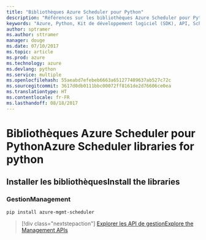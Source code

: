 ```yaml
---
title: "Bibliothèques Azure Scheduler pour Python"
description: "Références sur les bibliothèques Azure Scheduler pour Python"
keywords: "Azure, Python, Kit de développement logiciel (SDK), API, Scheduler"
author: sptramer
ms.author: sttramer
manager: douge
ms.date: 07/10/2017
ms.topic: article
ms.prod: azure
ms.technology: azure
ms.devlang: python
ms.service: multiple
ms.openlocfilehash: 55aeabd7efebeb6663a651277489637ab527c72c
ms.sourcegitcommit: 3617d0db0111bbc00072ff8161de2d76606ce0ea
ms.translationtype: HT
ms.contentlocale: fr-FR
ms.lasthandoff: 08/18/2017
---
```

# <a name="azure-scheduler-libraries-for-python"></a><span data-ttu-id="2dd6d-104">Bibliothèques Azure Scheduler pour Python</span><span class="sxs-lookup"><span data-stu-id="2dd6d-104">Azure Scheduler libraries for python</span></span>

## <a name="install-the-libraries"></a><span data-ttu-id="2dd6d-105">Installer les bibliothèques</span><span class="sxs-lookup"><span data-stu-id="2dd6d-105">Install the libraries</span></span>


### <a name="management"></a><span data-ttu-id="2dd6d-106">Gestion</span><span class="sxs-lookup"><span data-stu-id="2dd6d-106">Management</span></span>

```bash
pip install azure-mgmt-scheduler
```
> [!div class="nextstepaction"]
> [<span data-ttu-id="2dd6d-107">Explorer les API de gestion</span><span class="sxs-lookup"><span data-stu-id="2dd6d-107">Explore the Management APIs</span></span>](/python/api/overview/azure/scheduler/managementlibrary)